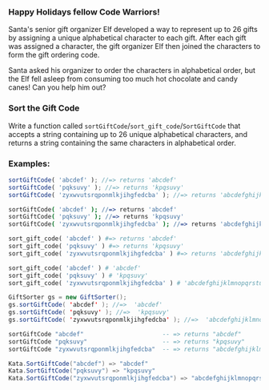 ### Happy Holidays fellow Code Warriors!
Santa's senior gift organizer Elf developed a way to represent up to 26 gifts by assigning a unique alphabetical character to each gift. After each gift was assigned a character, the gift organizer Elf then joined the characters to form the gift ordering code. 

Santa asked his organizer to order the characters in alphabetical order, but the Elf fell asleep from consuming too much hot chocolate and candy canes! Can you help him out?

### Sort the Gift Code
Write a function called `sortGiftCode`/`sort_gift_code`/`SortGiftCode` that accepts a string containing up to 26 unique alphabetical characters, and returns a string containing the same characters in alphabetical order.

### Examples:
```javascript
sortGiftCode( 'abcdef' ); //=> returns 'abcdef'
sortGiftCode( 'pqksuvy' ); //=> returns 'kpqsuvy'
sortGiftCode( 'zyxwvutsrqponmlkjihgfedcba' ); //=> returns 'abcdefghijklmnopqrstuvwxyz'
```
```coffeescript
sortGiftCode( 'abcdef' ); //=> returns 'abcdef'
sortGiftCode( 'pqksuvy' ); //=> returns 'kpqsuvy'
sortGiftCode( 'zyxwvutsrqponmlkjihgfedcba' ); //=> returns 'abcdefghijklmnopqrstuvwxyz'
```
```ruby
sort_gift_code( 'abcdef' ) #=> returns 'abcdef'
sort_gift_code( 'pqksuvy' ) #=> returns 'kpqsuvy'
sort_gift_code( 'zyxwvutsrqponmlkjihgfedcba' ) #=> returns 'abcdefghijklmnopqrstuvwxyz'
```
```python
sort_gift_code( 'abcdef' ) # 'abcdef'
sort_gift_code( 'pqksuvy' ) # 'kpqsuvy'
sort_gift_code( 'zyxwvutsrqponmlkjihgfedcba' ) # 'abcdefghijklmnopqrstuvwxyz'
```
```java
GiftSorter gs = new GiftSorter();
gs.sortGiftCode( 'abcdef' ); //=>  'abcdef'
gs.sortGiftCode( 'pqksuvy' ); //=>  'kpqsuvy'
gs.sortGiftCode( 'zyxwvutsrqponmlkjihgfedcba' ); //=>  'abcdefghijklmnopqrstuvwxyz'
```
```haskell
sortGiftCode "abcdef"                      -- => returns "abcdef"
sortGiftCode "pqksuvy"                     -- => returns "kpqsuvy"
sortGiftCode "zyxwvutsrqponmlkjihgfedcba"  -- => returns "abcdefghijklmnopqrstuvwxyz"
```
```csharp
Kata.SortGiftCode("abcdef") => "abcdef"
Kata.SortGiftCode("pqksuvy") => "kpqsuvy"
Kata.SortGiftCode("zyxwvutsrqponmlkjihgfedcba") => "abcdefghijklmnopqrstuvwxyz"
```